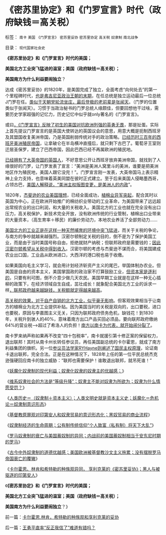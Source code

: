 # 《密苏里协定》和《门罗宣言》时代（政府缺钱＝高关税）

标签： `南卡` `美国` `《门罗宣言》` `密苏里妥协` `密苏里协定` `高关税` `奴隶制` `南北战争` 

目录： `现代国家社会史`

**《密苏里协定》和《门罗宣言》时代的美国；**

**美国北方工业突飞猛进的温室；美国（政府缺钱＝高关税）；**

**美国南方为什么利益要闹独立**？

达成《密苏里妥协》的1820年，是美国完成了独立，全面考虑“向何处去”的第一个里程碑时代，[也是弗吉尼亚政治王朝的末期](../../../2011/5/9/弗吉尼亚王朝对美国民主的意义.md)，在任总统是独立运动最后一位总统J门罗在任。[类似于天朝党轮流坐庄，最后登极的老前辈是张闻天](../../../2011/5/7/美国一党独大的弗吉尼亚王朝.md)。（门罗的位置类似于张闻天）。习惯于当政治秘书的门罗总统人缘颇佳，但要回想他干过啥，需要历史学家超强的记忆力，历史记忆中似乎就only著名的《门罗宣言》。

或曰[，《门罗宣言》反映了初生的美国对抗欧洲列强的英勇无畏](../../../2011/5/4/“自由”是个小姑娘.md)，那是扯蛋。实际上首先提议门罗宣言的是英国大使转达的英国议会的意思，用意大概是扼制西班牙及其盟国收复美洲帝国，乃是英国削弱传统对手的政治策略。[已经历时三百年的西班牙美洲殖民帝国](../../../2010/4/19/美洲自然条件对文明进化非常严酷.md)，让拿破仑在半岛横冲直撞后，就只剩下古巴了。葡萄牙王室则迁居圣保罗，建立了巴西帝国，因此巴西已经不再属欧洲的殖民地。

[已经拥有了大英帝国的英国人](../../../2008/12/20/英殖民帝国终结，是经济理由.md)，不好意思公开让西班牙放弃美洲帝国，就找到了人缘很好的门罗，让门罗发表了宣言：“美洲是美洲人窝里斗的美洲，谁要是把美洲地区作为殖民地，美国人跟它没完！”。门罗宣言刚一发表，大英帝国马上表示精神上全力支持，也意味着英美同盟在彼时正式建立。至于后来美国人侵略墨西哥，占领古巴，[美国人解释说，“美洲主权版图变更，是美洲人的内政](../../../2011/5/4/林肯“解放黑奴，轰走黑鬼”.md)”。

1820年，[杰斐逊的农业美国理想](../../../2011/4/20/ComosFederal重温费城立宪会议.md)，已经全面成功，[植棉业异军突起](../../../2011/5/23/为什么美国南方会形成黑奴植棉业？.md)，配合其时以英国为中心，正在欧洲开始推广的棉纺织业带动的工业革命，为美国带来了远远超出常规农业的出口利润，和大量的关税收入。美国北方的工业也就在完全没有出口压力，高关税保护，新技术完全开放，没有欧洲传统的行业管制，植棉出口业带来的大量资本，（高生育率＋移民）的廉价劳动力，本地农业养活了全部劳动力……

[美国北方的工业正是在这样一种天然哺育的环境中突飞猛进](../../../2011/5/24/美国工业增长的成因.md)，而关于关税的争论，与南方的争吵就越来越强烈。汉密尔顿制定关税的目的，倒不是为了保护美国工业，而是由于当时美国号称自由，拒绝就财产纳税；但联邦政府是需要钱的；[因此汉密尔顿希望从关税中得到收入](../../../2011/5/10/汉密尔顿的成功与失败和美国关税的斗争.md)。汉密尔顿的考虑与杰斐逊不谋而合，将美国建成农业出口国，工业品从欧洲进口，大西洋的港口税也易于收缴。

如果美国向毛主义学习，就会用计划经济斩资产主义的尾巴，举国体制办农业。但美国是自由的资本主义，美国掌国政的政治家不打算鼓励工业，[但资本家是逐利的](../../../2011/7/4/工团主义加深经济危机，向中世纪行业工会转变.md)，只要有利可图，倒不介意少做几天农民。美国早期工业就是在这样一种无心插柳的政策下，在经济领域自生自成，茁壮成长！就象配合美国北方工业的诉求一样[，联邦政府越来越缺钱，关税额就定得越来越高](../../../2011/5/14/美国大法官讲政治；美国政府偷税漏税；.md)。

[高关税的效果，对于自产自销的北方工业，似乎毫无影响](../../../2011/5/22/美国南方的（黑奴＋植棉业）是发达的特异型经济.md)。但客观效果相当于让南方的植棉业为北方工业提供补贴。因为美国当时的关税是双向的，出口要税，进口也要税，原因与李嘉图主义无关，只因为联邦政府债务危机，缺钱花！到1830年，关税升到骇人的40%，意味着南方出口产品买回必须品，要向联邦政府缴纳64%的营业税——>超过了希洛人的负担！[南方以南卡为代表，就开始闹分裂了](../../../2011/7/16/南北战争：政治的本质,民主的本质,都是妥协.md)。

南卡罗来纳声称如果再不改变“四十包税率”，南卡就援引第十修正案的保留权力，退出联邦！其时从南卡州长转任参议员，再任美国副总统的卡尔霍恩，就成了南方利益集团的旗帜。另一位[参议员法学家RYHayne则阐述了国民主权原理](../../../2011/4/20/ComosFederal重温费城立宪会议.md)，论证南卡退出联邦，完全合法。正是在这种情况下，1828年上任的第一位平民总统杰克逊强硬回应南卡的独立威胁：“联邦也需要保护！谁敢退出联邦，就吊死谁！”

《[妖魔化奴隶制的现代利益；奴隶化奴隶的奴隶主的优越感；](../../../2011/7/25/妖魔化奴隶制和奴隶主的优越感.md)》

《[维系奴隶社会的方法是“等级升降”；奴隶主不能对奴隶为所欲为；奴隶为什么情愿受罚？](../../../2011/7/25/维系奴隶社会的方法是“等级升降”；.md)》

《[人类历史＝（奴隶制＋资本主义）；人类文明史就是资本主义史；妖魔化＝危机论＝奴隶制意识形态](../../../2011/8/11/文明史即资本主义史；人类社会＝（奴隶制＋资本主义）.md)》

《[基督教原罪观对印第安人和奴隶贸易的意识形态化；黑奴贸易的商业流程](../../../2011/8/11/基督教原罪观对印第安人灾难和奴隶贸易的意识形态化.md)》

《[奴隶制经济的生命周期；公有制传统信仰“个人致富（私有制）将天下大乱”](../../../2011/8/11/奴隶制经济模式的生命周期.md)》

《[罗马奴隶制的衰亡与美国蓄奴制的异同；内战前的美国蓄奴制相当于安东尼时期的罗马](../../../2011/8/14/罗马奴隶制的衰亡与美国蓄奴制.md)》

《[古今中外奴隶制的道德优越感；美国欧洲被基督教沙文主义拖累；没有摆脱罗马帝国衰亡的覆辙](../../../2011/8/14/古今中外奴隶制的道德优越感.md)》

《[卡尔霍恩、林肯和希特勒的种族观异同，
享利克莱的《密苏里妥协》；黑人与被驱逐的印第安人](../../../2011/8/14/卡尔霍恩,林肯，希特勒的种族观和享利克莱的妥协.md)》

《**《密苏里协定》和《门罗宣言》时代的美国；**

**美国北方工业突飞猛进的温室；美国（政府缺钱＝高关税）；**

**美国南方为什么利益要闹独立**？》

前一篇：[卡尔霍恩,林肯，希特勒的种族观和享利克莱的妥协](../../../2011/8/14/卡尔霍恩,林肯，希特勒的种族观和享利克莱的妥协.md)

后一篇：[王勇平直率“反正我信了”难道有错吗？](../../../2011/8/15/王勇平直率“反正我信了”难道有错吗？.md)